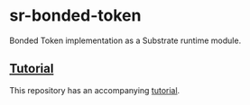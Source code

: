 # sr-bonded-token

Bonded Token implementation as a Substrate runtime module.

## [Tutorial](./Tutorial.md)

This repository has an accompanying [tutorial](./Tutorial.md).
